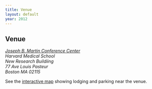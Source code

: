 ```yaml
---
title: Venue
layout: default
year: 2012
---
```


<h2>Venue</h2>

<address>
  <a href="http://www.theconfcenter.hms.harvard.edu/">Joseph B. Martin Conference Center</a>
  <br>Harvard Medical School
  <br>New Research Buildiing
  <br>77 Ave Louis Pasteur
  <br>Boston MA 02115
</address>

<p>See the <a href="http://maps.google.com/maps/ms?msa=0&amp;ie=UTF8&amp;msid=118093813666716952593.0004657c9eb9fd5752b66&amp;ll=42.345287,-71.10034&amp;spn=0.029562,0.054932&amp;z=14">interactive map</a> showing lodging and parking near the venue.</p>
